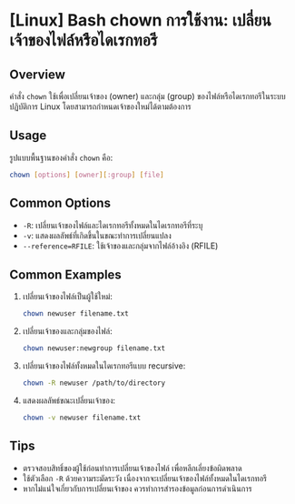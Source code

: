 # [Linux] Bash chown การใช้งาน: เปลี่ยนเจ้าของไฟล์หรือไดเรกทอรี

## Overview
คำสั่ง `chown` ใช้เพื่อเปลี่ยนเจ้าของ (owner) และกลุ่ม (group) ของไฟล์หรือไดเรกทอรีในระบบปฏิบัติการ Linux โดยสามารถกำหนดเจ้าของใหม่ได้ตามต้องการ

## Usage
รูปแบบพื้นฐานของคำสั่ง `chown` คือ:

```bash
chown [options] [owner][:group] [file]
```

## Common Options
- `-R`: เปลี่ยนเจ้าของไฟล์และไดเรกทอรีทั้งหมดในไดเรกทอรีที่ระบุ
- `-v`: แสดงผลลัพธ์ที่เกิดขึ้นในขณะทำการเปลี่ยนแปลง
- `--reference=RFILE`: ใช้เจ้าของและกลุ่มจากไฟล์อ้างอิง (RFILE)

## Common Examples
1. เปลี่ยนเจ้าของไฟล์เป็นผู้ใช้ใหม่:
   ```bash
   chown newuser filename.txt
   ```

2. เปลี่ยนเจ้าของและกลุ่มของไฟล์:
   ```bash
   chown newuser:newgroup filename.txt
   ```

3. เปลี่ยนเจ้าของไฟล์ทั้งหมดในไดเรกทอรีแบบ recursive:
   ```bash
   chown -R newuser /path/to/directory
   ```

4. แสดงผลลัพธ์ขณะเปลี่ยนเจ้าของ:
   ```bash
   chown -v newuser filename.txt
   ```

## Tips
- ตรวจสอบสิทธิ์ของผู้ใช้ก่อนทำการเปลี่ยนเจ้าของไฟล์ เพื่อหลีกเลี่ยงข้อผิดพลาด
- ใช้ตัวเลือก `-R` ด้วยความระมัดระวัง เนื่องจากจะเปลี่ยนเจ้าของไฟล์ทั้งหมดในไดเรกทอรี
- หากไม่แน่ใจเกี่ยวกับการเปลี่ยนเจ้าของ ควรทำการสำรองข้อมูลก่อนการดำเนินการ
